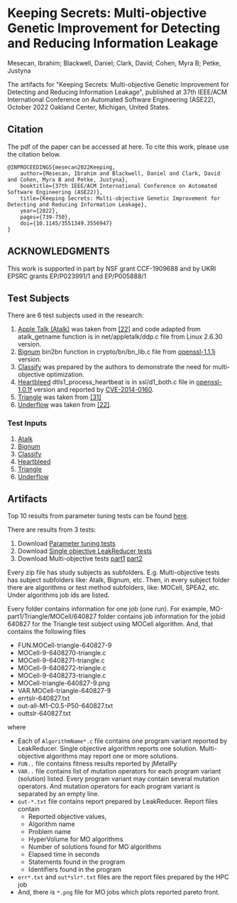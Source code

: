 # Keeping Secrets: Multi-objective Genetic Improvement for Detecting and Reducing Information Leakage
Mesecan, Ibrahim; Blackwell, Daniel; Clark, David; Cohen, Myra B; Petke, Justyna

The artifacts for "Keeping Secrets: Multi-objective Genetic Improvement for Detecting and Reducing Information Leakage", published at 37th IEEE/ACM International Conference on Automated Software Engineering (ASE22), October 2022 Oakland Center, Michigan, United States.

## Citation
The pdf of the paper can be accessed at here.
To cite this work, please use the citation below.

```
@INPROCEEDINGS{mesecan2022Keeping,
    author={Mesecan, Ibrahim and Blackwell, Daniel and Clark, David and Cohen, Myra B and Petke, Justyna},
    booktitle={37th IEEE/ACM International Conference on Automated Software Engineering (ASE22)},
    title={Keeping Secrets: Multi-objective Genetic Improvement for Detecting and Reducing Information Leakage},
    year={2022},
    pages={739-750},
    doi={10.1145/3551349.3556947}
}
```

## ACKNOWLEDGMENTS
This work is supported in part by NSF grant CCF-1909688 and by
UKRI EPSRC grants EP/P023991/1 and EP/P005888/1

## Test Subjects

There are 6 test subjects used in the research:
1. [Apple Talk (Atalk)](./subjects/atalk.c) was taken from [\[22\]](https://dl.acm.org/doi/abs/10.1145/1920261.1920300) and code adapted from atalk_getname function is in net/appletalk/ddp.c file from Linux 2.6.30 version. 
2. [Bignum](./subjects/bn_lib.c) bin2bn function in crypto/bn/bn_lib.c file from [openssl-1.1.1j](https://ftp.openssl.org/source/old/1.1.1/) version.
3. [Classify](./subjects/classify.c) was prepared by the authors to demonstrate the need for multi-objective optimization.
4. [Heartbleed](./subjects/d1_both.c) dtls1_process_heartbeat is in ssl/d1_both.c file in [openssl-1.0.1f](https://www.openssl.org/source/old/1.0.1/) version and reported by [CVE-2014-0160](https://nvd.nist.gov/vuln/detail/CVE-2014-0160).
5. [Triangle](./subjects/triangle.c) was taken from [\[31\]](https://ieeexplore.ieee.org/abstract/document/9678758/)
6. [Underflow](./subjects/underflow.c) was taken from [\[22\]](https://dl.acm.org/doi/abs/10.1145/1920261.1920300).

### Test Inputs
1. [Atalk](test-sets/atalk-tests.md)
2. [Bignum](./test-sets/bignum-tests.md)
3. [Classify](./test-sets/classify-tests.md)
4. [Heartbleed](./test-sets/heartbleed-tests.md)
5. [Triangle](test-sets/triangle-tests.md)
6. [Underflow](test-sets/underflow-tests.md)


## Artifacts
Top 10 results from parameter tuning tests can be found [here](./ptuning-results.md).

There are results from 3 tests:
1. Download [Parameter tuning tests](./TuningTests.zip)
2. Download [Single objective LeakReducer tests](./GA.zip)
3. Download Multi-objective tests [part1](./MO-part1.zip) [part2](./MO-part2.zip)

Every zip file has study subjects as subfolders. E.g. Multi-objective 
tests has subject subfolders like: Atalk, Bignum, etc. Then, in every 
subject folder there are algorithms or test method subfolders, 
like: MOCell, SPEA2, etc. Under algorithms job ids are listed. 

Every folder contains information for one job (one run). For example, 
MO-part1/Triangle/MOCell/640827 folder contains job information 
for the jobid 640827 for the Triangle test subject using MOCell 
algorithm. And, that contains the following files
* FUN.MOCell-triangle-640827-9	
* MOCell-9-6408270-triangle.c		
* MOCell-9-6408271-triangle.c		
* MOCell-9-6408272-triangle.c		
* MOCell-9-6408273-triangle.c		
* MOCell-triangle-640827-9.png
* VAR.MOCell-triangle-640827-9
* errtslr-640827.txt
* out-all-M1-C0.5-P50-640827.txt
* outtslr-640827.txt

where 

* Each of ```AlgorithmName*.c``` file contains one program variant reported 
  by LeakReducer. Single objective algorithm reports one solution. 
  Multi-objective algorithms may report one or more solutions. 
* ```FUN..``` file contains fitness results reported by jMetalPy
* ```VAR..``` file contains list of mutation operators for each program 
  variant (solution) listed. Every program variant may contain several 
  mutation operators. And mutation operators for each program variant 
  is separated by an empty line.
* ```out-*.txt``` file contains report prepared by LeakReducer. Report files contain
    * Reported objective values,
    * Algorithm name
    * Problem name
    * HyperVolume for MO algorithms
    * Number of solutions found for MO algorithms
    * Elapsed time in seconds
    * Statements found in the program
    * Identifiers found in the program
* ```err*.txt``` and ```out*slr*.txt``` files are the report files prepared by the HPC job
* And, there is ```*.png``` file for MO jobs which plots reported pareto front.

